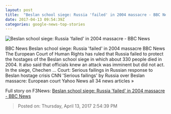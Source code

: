 ```yaml
---
layout: post
title:  "Beslan school siege: Russia 'failed' in 2004 massacre - BBC News"
date: 2017-04-13 09:54:39Z
categories: google-news-top-stories
---
```


![Beslan school siege: Russia 'failed' in 2004 massacre - BBC News](https://ichef.bbci.co.uk/news/1024/cpsprodpb/15AB0/production/_95625788_gettyimages-477617425.jpg)

BBC News Beslan school siege: Russia 'failed' in 2004 massacre BBC News The European Court of Human Rights has ruled that Russia failed to protect the hostages of the Beslan school siege in which about 330 people died in 2004. It also said that officials knew an attack was imminent but did not act. In the siege, Chechen ... Court: Serious failings in Russian response to Beslan hostage crisis CNN 'Serious failings' by Russia over Beslan massacre: European court Yahoo News all 34 news articles »


Full story on F3News: [Beslan school siege: Russia 'failed' in 2004 massacre - BBC News](http://www.f3nws.com/n/uRzrgF)

> Posted on: Thursday, April 13, 2017 2:54:39 PM
